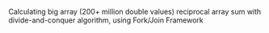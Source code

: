 Calculating big array (200+ million double values) reciprocal array sum with divide-and-conquer algorithm, using Fork/Join Framework
